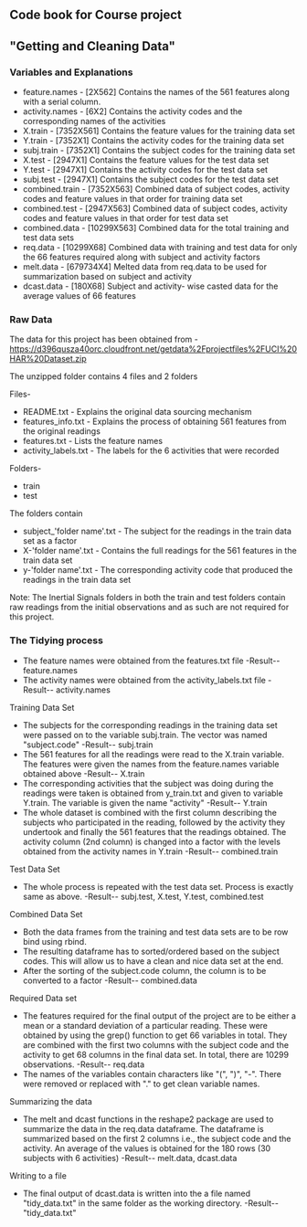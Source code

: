 ## Code book for Course project
## "Getting and Cleaning Data"

### Variables and Explanations

* feature.names	- [2X562] Contains the names of the 561 features along with a serial column.
* activity.names	- [6X2] Contains the activity codes and the corresponding names of the activities
* X.train		- [7352X561] Contains the feature values for the training data set
* Y.train		- [7352X1] Contains the activity codes for the training data set
* subj.train	- [7352X1] Contains the subject codes for the training data set
* X.test		- [2947X1] Contains the feature values for the test data set
* Y.test		- [2947X1] Contains the activity codes for the test data set
* subj.test	- [2947X1] Contains the subject codes for the test data set
* combined.train	- [7352X563] Combined data of subject codes, activity codes and feature values in that order for training data set
* combined.test	- [2947X563] Combined data of subject codes, activity codes and feature values in that order for test data set
* combined.data	- [10299X563] Combined data for the total training and test data sets
* req.data	- [10299X68] Combined data with training and test data for only the 66 features required along with subject and activity factors
* melt.data	- [679734X4] Melted data from req.data to be used for summarization based on subject and activity
* dcast.data	- [180X68] Subject and activity- wise casted data for the average values of 66 features

### Raw Data

The data for this project has been obtained from - https://d396qusza40orc.cloudfront.net/getdata%2Fprojectfiles%2FUCI%20HAR%20Dataset.zip

The unzipped folder contains 4 files and 2 folders

Files-

* README.txt - Explains the original data sourcing mechanism
* features_info.txt - Explains the process of obtaining 561 features from the original readings
* features.txt - Lists the feature names
* activity_labels.txt - The labels for the 6 activities that were recorded

Folders-

* train
* test

The folders contain

* subject_'folder name'.txt - The subject for the readings in the train data set as a factor
* X-'folder name'.txt - Contains the full readings for the 561 features in the train data set
* y-'folder name'.txt - The corresponding activity code that produced the readings in the train data set

Note: The Inertial Signals folders in both the train and test folders contain raw readings from the initial observations and as such are not required for this project.

### The Tidying process

* The feature names were obtained from the features.txt file
-Result-- feature.names
* The activity names were obtained from the activity_labels.txt file
-Result-- activity.names

Training Data Set

* The subjects for the corresponding readings in the training data set were passed on to the variable subj.train. The vector was named "subject.code"
-Result-- subj.train
* The 561 features for all the readings were read to the X.train variable. The features were given the names from the feature.names variable obtained above
-Result-- X.train
* The corresponding activities that the subject was doing during the readings were taken is obtained from y_train.txt and given to variable Y.train. The variable is given the name "activity"
-Result-- Y.train
* The whole dataset is combined with the first column describing the subjects who participated in the reading, followed by the activity they undertook and finally the 561 features that the readings obtained. The activity column (2nd column) is changed into a factor with the levels obtained from the activity names in Y.train
-Result-- combined.train

Test Data Set

*  The whole process is repeated with the test data set. Process is exactly same as above.
-Result-- subj.test, X.test, Y.test, combined.test

Combined Data Set

* Both the data frames from the training and test data sets are to be row bind using rbind. 
* The resulting dataframe has to sorted/ordered based on the subject codes. This will allow us to have a clean and nice data set at the end.
* After the sorting of the subject.code column, the column is to be converted to a factor
-Result-- combined.data

Required Data set

* The features required for the final output of the project are to be either a mean or a standard deviation of a particular reading. These were obtained by using the grep() function to get 66 variables in total. They are combined with the first two columns with the subject code and the activity to get 68 columns in the final data set. In total, there are 10299 observations.
-Result-- req.data
* The names of the variables contain characters like "(", ")", "-". There were removed or replaced with "." to get clean variable names.

Summarizing the data

* The melt and dcast functions in the reshape2 package are used to summarize the data in the req.data dataframe. The dataframe is summarized based on the first 2 columns i.e., the subject code and the activity. An average of the values is obtained for the 180 rows (30 subjects with 6 activities)
-Result-- melt.data, dcast.data

Writing to a file

* The final output of dcast.data is written into the a file named "tidy_data.txt" in the same folder as the working directory.
-Result-- "tidy_data.txt"
